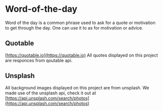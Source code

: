 # Word-of-the-day
Word of the day is a common phrase used to ask for a quote or motivation to get through the day.
One can use it to as for motivation or advice.

## Quotable
[https://quotable.io](https://quotable.io)
All quotes displayed on this project are responces from qoutable api.

## Unsplash
All background images displayed on this project are from unsplash. We made use of the unsplash api, 
check it out at [https://api.unsplash.com/search/photos](https://api.unsplash.com/search/photos)

